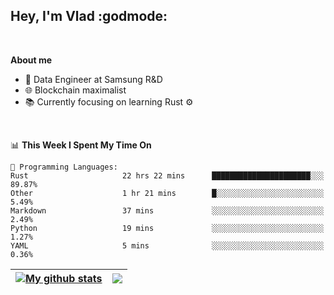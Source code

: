## Hey, I'm Vlad :godmode:

<br/>

**About me**
- 💼 Data Engineer at Samsung R&D
- 🌐 Blockchain maximalist
- 📚 Currently focusing on learning Rust :gear:

<br/>

<!--START_SECTION:waka-->
📊 **This Week I Spent My Time On** 

```text
💬 Programming Languages: 
Rust                     22 hrs 22 mins      ██████████████████████░░░   89.87% 
Other                    1 hr 21 mins        █░░░░░░░░░░░░░░░░░░░░░░░░   5.49% 
Markdown                 37 mins             ░░░░░░░░░░░░░░░░░░░░░░░░░   2.49% 
Python                   19 mins             ░░░░░░░░░░░░░░░░░░░░░░░░░   1.27% 
YAML                     5 mins              ░░░░░░░░░░░░░░░░░░░░░░░░░   0.36%

```


<!--END_SECTION:waka-->


| <a href="https://github.com/anuraghazra/github-readme-stats"><img align="center" src="https://github-readme-stats.vercel.app/api?username=u-hubar&show_icons=true&include_all_commits=true&theme=dark&hide_border=true" alt="My github stats" /></a> | <a href="https://github.com/anuraghazra/github-readme-stats"><img align="center" src="https://github-readme-stats.vercel.app/api/top-langs/?username=u-hubar&layout=compact&theme=dark&hide_border=true" /></a> |
| ------------- | ------------- |
